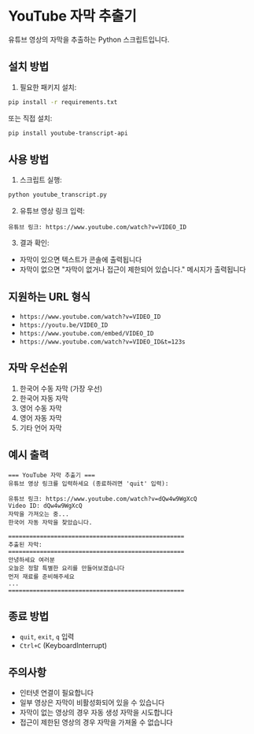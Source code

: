 # YouTube 자막 추출기

유튜브 영상의 자막을 추출하는 Python 스크립트입니다.

## 설치 방법

1. 필요한 패키지 설치:
```bash
pip install -r requirements.txt
```

또는 직접 설치:
```bash
pip install youtube-transcript-api
```

## 사용 방법

1. 스크립트 실행:
```bash
python youtube_transcript.py
```

2. 유튜브 영상 링크 입력:
```
유튜브 링크: https://www.youtube.com/watch?v=VIDEO_ID
```

3. 결과 확인:
- 자막이 있으면 텍스트가 콘솔에 출력됩니다
- 자막이 없으면 "자막이 없거나 접근이 제한되어 있습니다." 메시지가 출력됩니다

## 지원하는 URL 형식

- `https://www.youtube.com/watch?v=VIDEO_ID`
- `https://youtu.be/VIDEO_ID`
- `https://www.youtube.com/embed/VIDEO_ID`
- `https://www.youtube.com/watch?v=VIDEO_ID&t=123s`

## 자막 우선순위

1. 한국어 수동 자막 (가장 우선)
2. 한국어 자동 자막
3. 영어 수동 자막
4. 영어 자동 자막
5. 기타 언어 자막

## 예시 출력

```
=== YouTube 자막 추출기 ===
유튜브 영상 링크를 입력하세요 (종료하려면 'quit' 입력):

유튜브 링크: https://www.youtube.com/watch?v=dQw4w9WgXcQ
Video ID: dQw4w9WgXcQ
자막을 가져오는 중...
한국어 자동 자막을 찾았습니다.

==================================================
추출된 자막:
==================================================
안녕하세요 여러분
오늘은 정말 특별한 요리를 만들어보겠습니다
먼저 재료를 준비해주세요
...
==================================================
```

## 종료 방법

- `quit`, `exit`, `q` 입력
- `Ctrl+C` (KeyboardInterrupt)

## 주의사항

- 인터넷 연결이 필요합니다
- 일부 영상은 자막이 비활성화되어 있을 수 있습니다
- 자막이 없는 영상의 경우 자동 생성 자막을 시도합니다
- 접근이 제한된 영상의 경우 자막을 가져올 수 없습니다 